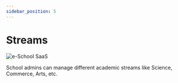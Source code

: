 ```yaml
---
sidebar_position: 5
---
```


# Streams

![e-School SaaS](../../static/images/schooladmin/streams.png)

School admins can manage different academic streams like Science, Commerce, Arts, etc. 